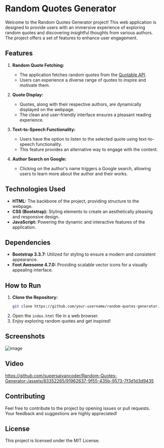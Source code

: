 # Random Quotes Generator

Welcome to the Random Quotes Generator project! This web application is designed to provide users with an immersive experience of exploring random quotes and discovering insightful thoughts from various authors. The project offers a set of features to enhance user engagement.

## Features

1. **Random Quote Fetching:**
   - The application fetches random quotes from the [Quotable API](https://api.quotable.io/quotes/random).
   - Users can experience a diverse range of quotes to inspire and motivate them.

2. **Quote Display:**
   - Quotes, along with their respective authors, are dynamically displayed on the webpage.
   - The clean and user-friendly interface ensures a pleasant reading experience.

3. **Text-to-Speech Functionality:**
   - Users have the option to listen to the selected quote using text-to-speech functionality.
   - This feature provides an alternative way to engage with the content.

4. **Author Search on Google:**
   - Clicking on the author's name triggers a Google search, allowing users to learn more about the author and their works.

## Technologies Used

- **HTML:** The backbone of the project, providing structure to the webpage.
- **CSS (Bootstrap):** Styling elements to create an aesthetically pleasing and responsive design.
- **JavaScript:** Powering the dynamic and interactive features of the application.

## Dependencies

- **Bootstrap 3.3.7:** Utilized for styling to ensure a modern and consistent appearance.
- **Font Awesome 4.7.0:** Providing scalable vector icons for a visually appealing interface.

## How to Run

1. **Clone the Repository:**
   ```bash
   git clone https://github.com/your-username/random-quotes-generator.git
2. Open the `index.html` file in a web browser.
3. Enjoy exploring random quotes and get inspired!


## Screenshots

![image](https://github.com/supersaiyancoder/Random-Quotes-Generator-/assets/83352265/1050c885-54f5-4f54-9bb9-d0b484deeb19)


## Video

https://github.com/supersaiyancoder/Random-Quotes-Generator-/assets/83352265/91962637-9f55-435b-9573-7f3d1d3d9435


## Contributing

Feel free to contribute to the project by opening issues or pull requests. Your feedback and suggestions are highly appreciated!


## License

This project is licensed under the MIT License.
